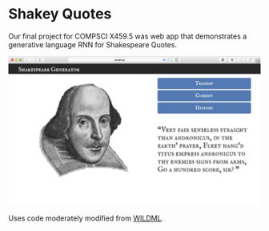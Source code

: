 # Shakey Quotes

Our final project for COMPSCI X459.5 was web app that demonstrates a generative language RNN for Shakespeare Quotes.

![screen](screen.jpg)

Uses code moderately modified from [WILDML](http://www.wildml.com/2015/09/recurrent-neural-networks-tutorial-part-2-implementing-a-language-model-rnn-with-python-numpy-and-theano/).
